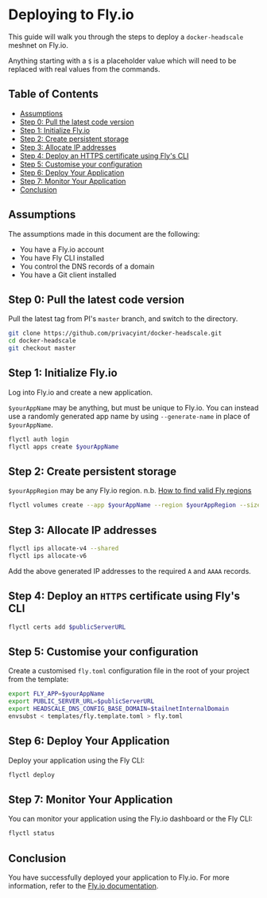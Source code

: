 # Deploying to Fly.io

This guide will walk you through the steps to deploy a `docker-headscale` meshnet on Fly.io.

Anything starting with a `$` is a placeholder value which will need to be replaced with real values from the commands.

## Table of Contents

- [Assumptions](#assumptions)
- [Step 0: Pull the latest code version](#step-0-pull-the-latest-code-version)
- [Step 1: Initialize Fly.io](#step-1-initialize-flyio)
- [Step 2: Create persistent storage](#step-2-create-persistent-storage)
- [Step 3: Allocate IP addresses](#step-3-allocate-ip-addresses)
- [Step 4: Deploy an HTTPS certificate using Fly's CLI](#step-4-deploy-an-https-certificate-using-flys-cli)
- [Step 5: Customise your configuration](#step-5-customise-your-configuration)
- [Step 6: Deploy Your Application](#step-6-deploy-your-application)
- [Step 7: Monitor Your Application](#step-7-monitor-your-application)
- [Conclusion](#conclusion)

## Assumptions

The assumptions made in this document are the following:

- You have a Fly.io account
- You have Fly CLI installed
- You control the DNS records of a domain
- You have a Git client installed

## Step 0: Pull the latest code version

Pull the latest tag from PI's `master` branch, and switch to the directory.

```sh
git clone https://github.com/privacyint/docker-headscale.git
cd docker-headscale
git checkout master
```

## Step 1: Initialize Fly.io

Log into Fly.io and create a new application.

`$yourAppName` may be anything, but must be unique to Fly.io. You can instead use a randomly generated app name by using `--generate-name` in place of `$yourAppName`.

```sh
flyctl auth login
flyctl apps create $yourAppName
```

## Step 2: Create persistent storage

`$yourAppRegion` may be any Fly.io region. n.b. [How to find valid Fly regions](https://fly.io/docs/flyctl/platform-regions/)

```sh
flyctl volumes create --app $yourAppName --region $yourAppRegion --size 1 hs_data
```

## Step 3: Allocate IP addresses

```sh
flyctl ips allocate-v4 --shared
flyctl ips allocate-v6
```

Add the above generated IP addresses to the required `A` and `AAAA` records.

## Step 4: Deploy an `HTTPS` certificate using Fly's CLI

```sh
flyctl certs add $publicServerURL
```

## Step 5: Customise your configuration

Create a customised `fly.toml` configuration file in the root of your project from the template:

```sh
export FLY_APP=$yourAppName
export PUBLIC_SERVER_URL=$publicServerURL
export HEADSCALE_DNS_CONFIG_BASE_DOMAIN=$tailnetInternalDomain
envsubst < templates/fly.template.toml > fly.toml
```

## Step 6: Deploy Your Application

Deploy your application using the Fly CLI:

```sh
flyctl deploy
```

## Step 7: Monitor Your Application

You can monitor your application using the Fly.io dashboard or the Fly CLI:

```sh
flyctl status
```

## Conclusion

You have successfully deployed your application to Fly.io. For more information, refer to the [Fly.io documentation](https://fly.io/docs/).
